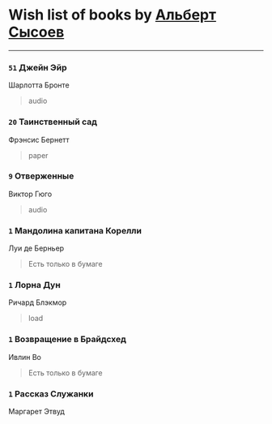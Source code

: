 # Wish list of books by [Альберт Сысоев](http://vk.com/id47446642)
---

### `51` Джейн Эйр
Шарлотта Бронте
> audio

### `20` Таинственный сад
Фрэнсис Бернетт
> paper

### `9` Отверженные
Виктор Гюго
> audio

### `1` Мандолина капитана Корелли
Луи де Берньер
> Есть только в бумаге

### `1` Лорна Дун
Ричард Блэкмор
> load

### `1` Возвращение в Брайдсхед
Ивлин Во
> Есть только в бумаге

### `1` Рассказ Служанки
Маргарет Этвуд

